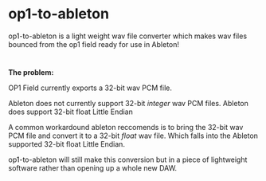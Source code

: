 # op1-to-ableton
op1-to-ableton is a light weight wav file converter which makes wav files bounced from the op1 field ready for use in Ableton!
#

**The problem:**

OP1 Field currently exports a 32-bit wav PCM file.

Ableton does not currently support 32-bit *integer* wav PCM files. Ableton does support 32-bit float Little Endian

A common workardound ableton reccomends is to bring the 32-bit wav PCM file and convert it to a 32-bit *float* wav file. Which falls into the Ableton supported 32-bit float Little Endian. 

op1-to-ableton will still make this conversion but in a piece of lightweight software rather than opening up a whole new DAW.
#
